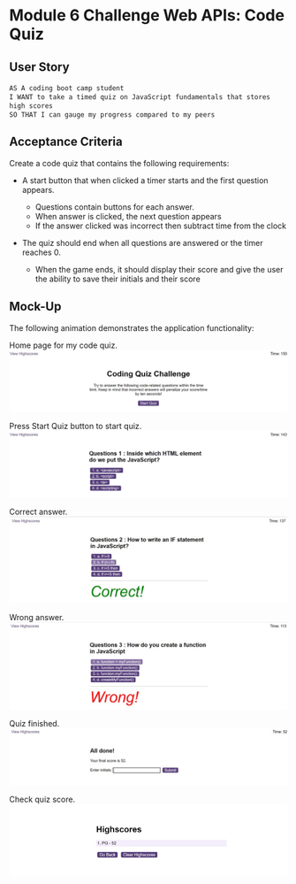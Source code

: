 # Module 6 Challenge Web APIs: Code Quiz 

## User Story

```
AS A coding boot camp student
I WANT to take a timed quiz on JavaScript fundamentals that stores high scores
SO THAT I can gauge my progress compared to my peers
```

## Acceptance Criteria

Create a code quiz that contains the following requirements:

* A start button that when clicked a timer starts and the first question appears.
 
  * Questions contain buttons for each answer.
  * When answer is clicked, the next question appears
  * If the answer clicked was incorrect then subtract time from the clock

* The quiz should end when all questions are answered or the timer reaches 0.

  * When the game ends, it should display their score and give the user the ability to save their initials and their score
  
## Mock-Up

The following animation demonstrates the application functionality:

Home page for my code quiz.
![Home page for my code quiz.](./assets//code-quiz_homepage.jpg)

Press Start Quiz button to start quiz.
![Press Start Quiz button to start quiz.](./assets/start-quiz.jpg)

Correct answer.
![Correct answer.](./assets/correct-answer.jpg)

Wrong answer.
![Wrong answer.](./assets/wrong-answer.jpg)

Quiz finished.
![Quiz finished.](./assets/all-done.jpg)

Check quiz score.
![Check quiz score.](./assets/high-score.jpg)




